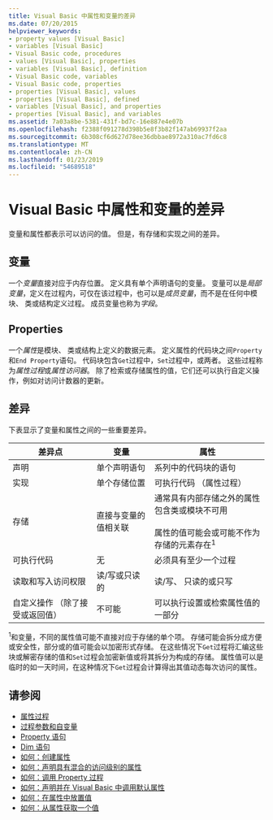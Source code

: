 ```yaml
---
title: Visual Basic 中属性和变量的差异
ms.date: 07/20/2015
helpviewer_keywords:
- property values [Visual Basic]
- variables [Visual Basic]
- Visual Basic code, procedures
- values [Visual Basic], properties
- variables [Visual Basic], definition
- Visual Basic code, variables
- Visual Basic code, properties
- properties [Visual Basic], values
- properties [Visual Basic], defined
- variables [Visual Basic], and properties
- properties [Visual Basic], and variables
ms.assetid: 7a03a8be-5381-431f-bd7c-16e887e4e07b
ms.openlocfilehash: f2388f091278d398b5e8f3b82f147ab69937f2aa
ms.sourcegitcommit: 6b308cf6d627d78ee36dbbae8972a310ac7fd6c8
ms.translationtype: MT
ms.contentlocale: zh-CN
ms.lasthandoff: 01/23/2019
ms.locfileid: "54689518"
---
```

# <a name="differences-between-properties-and-variables-in-visual-basic"></a>Visual Basic 中属性和变量的差异
变量和属性都表示可以访问的值。 但是，有存储和实现之间的差异。  
  
## <a name="variables"></a>变量  
 一个*变量*直接对应于内存位置。 定义具有单个声明语句的变量。 变量可以是*局部变量*，定义在过程内，可仅在该过程中，也可以是*成员变量*，而不是在任何中模块、 类或结构定义过程。 成员变量也称为*字段*。  
  
## <a name="properties"></a>Properties  
 一个*属性*是模块、 类或结构上定义的数据元素。 定义属性的代码块之间`Property`和`End Property`语句。 代码块包含`Get`过程中，`Set`过程中，或两者。 这些过程称为*属性过程*或*属性访问器*。 除了检索或存储属性的值，它们还可以执行自定义操作，例如对访问计数器的更新。  
  
## <a name="differences"></a>差异  
 下表显示了变量和属性之间的一些重要差异。  
  
|差异点|变量|属性|  
|-------------------------|--------------|--------------|  
|声明|单个声明语句|系列中的代码块的语句|  
|实现|单个存储位置|可执行代码 （属性过程）|  
|存储|直接与变量的值相关联|通常具有内部存储之外的属性包含类或模块不可用<br /><br /> 属性的值可能会或可能不作为存储的元素存在<sup>1</sup>|  
|可执行代码|无|必须具有至少一个过程|  
|读取和写入访问权限|读/写或只读的|读/写、 只读的或只写|  
|自定义操作 （除了接受或返回值）|不可能|可以执行设置或检索属性值的一部分|  
  
 <sup>1</sup>和变量，不同的属性值可能不直接对应于存储的单个项。 存储可能会拆分成方便或安全性，部分或的值可能会以加密形式存储。 在这些情况下`Get`过程将汇编这些块或解密存储的值和`Set`过程会加密新值或将其拆分为构成的存储。 属性值可以是临时的如一天时间，在这种情况下`Get`过程会计算得出其值动态每次访问的属性。  
  
## <a name="see-also"></a>请参阅
- [属性过程](./property-procedures.md)
- [过程参数和自变量](./procedure-parameters-and-arguments.md)
- [Property 语句](../../../../visual-basic/language-reference/statements/property-statement.md)
- [Dim 语句](../../../../visual-basic/language-reference/statements/dim-statement.md)
- [如何：创建属性](./how-to-create-a-property.md)
- [如何：声明具有混合的访问级别的属性](./how-to-declare-a-property-with-mixed-access-levels.md)
- [如何：调用 Property 过程](./how-to-call-a-property-procedure.md)
- [如何：声明并在 Visual Basic 中调用默认属性](./how-to-declare-and-call-a-default-property.md)
- [如何：在属性中放置值](./how-to-put-a-value-in-a-property.md)
- [如何：从属性获取一个值](./how-to-get-a-value-from-a-property.md)
